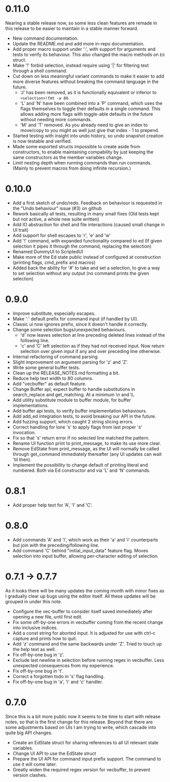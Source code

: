 # 0.11.0
Nearing a stable release now, so some less clean features are remade in this
release to be easier to maintain in a stable manner forward.

- New command documentation.
- Update the README.md and add more in-repo documentation.
- Add proper macro support under ':', with support for arguments and tests to
  verify its behaviour. This also changed the macro methods on `Ed` struct.
- Make '!' forbid selection, instead require using '|' for filtering text
  through a shell command.
- Cut down on less meaningful variant commands to make it easier to add more
  diverse features without breaking the command language in the future.
  - 'J' has been removed, as it is functionally equivalent or inferior to
    `<selection>!fmt -w 80`.
  - 'L' and 'N' have been combined into a 'P' command, which uses the flags
    themselves to toggle their defaults in a single command. This allows adding
    more flags with toggle-able defaults in the future without needing more
    commands.
  - 'M' and 'T' removed. As you already need to give an index to move/copy to
    you might as well just give that index - 1 to prepend.
- Started testing with insight into undo history, so undo snapshot creation is
  now testable and verified.
- Made some exported structs impossible to create aside from constructors, to
  enable maintaining compability by just keeping the same constructors as the
  member variables change.
- Limit nesting depth when running commands than run commands. (Mainly to
  prevent macros from doing infinite recursion.)

# 0.10.0
- Add a first sketch of undo/redo. Feedback on behaviour is requested in the
  "Undo behaviour" issue (#3) on github
- Rework basically all tests, resulting in many small fixes
  (Old tests kept but not active, a whole new suite written)
- Add IO abstraction for shell and file interactions
  (caused small change in  UI trait)
- Add support for shell escapes to 'r', 'e' and 'w'
- Add '!' command, with expanded functionality compared to ed
  (If given selection it pipes it through the command, replacing the selection)
- Renamed DummyUI to ScriptedUI
- Make more of the Ed state public instead of configured at construction
  (printing flags, cmd_prefix and macros)
- Added back the ability for '#' to take and set a selection, to give a way to
  set selection without any output (no command prints the given selection)

# 0.9.0
- Improve substitute, especially escapes.
- Make ':' default prefix for command input (if handled by UI).
- Classic ui now ignores prefix, since it doesn't handle it correctly.
- Change some selection bugs/unexpected behaviours.
  - 'd' now leaves selection at line preceding deleted lines instead of the 
    following line.
  - 'c' and 'C' left selection as if they had not received input. Now return
    selection over given input if any and over preceding line otherwise.
- Internal refactoring of command parsing.
- Slight improvement on argument parsing for 'z' and 'Z'.
- Write some general buffer tests.
- Clean up the RELEASE_NOTES.md formatting a bit.
- Reduce help text width to 80 columns.
- Add "vecbuffer" as default feature.
- Change Buffer api, expect buffer to handle substitutions in search_replace and
  get_matching. At a minimum \\n and \\\\.
- Add utility substitute module to buffer module, for buffer implementations.
- Add buffer api tests, to verify buffer implementation behaviours.
- Add add_ed integration tests, to avoid breaking our API in the future.
- Add fuzzing support, which caught 2 string slicing errors.
- Correct handling for lone 's' to apply flags from last proper 's' invocation.
- Fix so that 's' return error if no selected line matched the pattern.
- Rename UI function print to print_message, to make its use more clear.
- Remove EdState from print_message, as the UI will normally be called through
  get_command immediately thereafter (any UI updates can wait 'til then).
- Implement the possibility to change default of printing literal and numbered.
  Both via Ed constructor and via 'L' and 'N' commands.

# 0.8.1
- Add proper help text for 'A', 'I' and 'C'.

# 0.8.0
- Add commands 'A' and 'I', which work as their 'a' and 'i' counterparts but
  join with the preceding/following line.
- Add command 'C' behind "initial_input_data" feature flag. Moves selection
  into input buffer, allowing per-character editing of selection.

# 0.7.1 -> 0.7.7
As it looks there will be many updates the coming month with minor fixes as I
gradually clear up bugs using the editor itself. All these updates will be
grouped in under this note.

- Configure the vec-buffer to consider itself saved immediately after opening
  a new file, until first edit.
- Fix some off-by-one errors in vecbuffer coming from the recent change into
  inclusive indices.
- Add a const string for aborted input. It is adjusted for use with ctrl-c
  capture and prints how to quit.
- Add 'z' command and the same backwards under 'Z'. Tried to touch up the help
  text as well.
- Fix off-by-one bug in 'z'.
- Exclude last newline in selection before running regex in vecbuffer. Less
  unexpected consequences from my experience.
- Fix off-by-one bug in 't'.
- Correct a forgotten todo in 's' flag handling.
- Fix off-by-one bug in 'a', 'i' and 'c' handler.

# 0.7.0
Since this is a bit more public now it seems to be time to start with release
notes, so that is the first change for this release. Beyond that there are
some adjustments based on UIs I am trying to write, which cascade into quite
big API changes.

- Create an EdState struct for sharing references to all UI relevant state
  variables.
- Change UI API to use the EdState struct
- Prepare the UI API for command input prefix support. The command to use it
  will come later.
- Greatly widen the required regex version for vecbuffer, to prevent version
  clashes.

